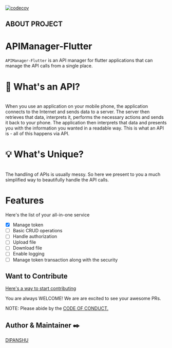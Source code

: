 [![codecov](https://codecov.io/gh/101Loop/APIManager-Flutter/branch/master/graph/badge.svg?token=770R0EZKQG)](undefined)

## ABOUT PROJECT

# APIManager-Flutter

`APIManager-Flutter` is an API manager for flutter applications that can manage
the API calls from a single place.<br>

# 🔮 What's an API?

<br> When you use an application on your mobile phone, the application connects
to the Internet and sends data to a server. The server then retrieves that data,
interprets it, performs the necessary actions and sends it back to your phone.
The application then interprets that data and presents you with the information
you wanted in a readable way. This is what an API is - all of this happens via
API.<br>

# 💡 What's Unique?

<br> The handling of APIs is usually messy. So here we present to you a much
simplified way to beautifully handle the API calls.

# Features

Here's the list of your all-in-one service

- [x] Manage token
- [ ] Basic CRUD operations
- [ ] Handle authorization
- [ ] Upload file
- [ ] Download file
- [ ] Enable logging
- [ ] Manage token transaction along with the security

## Want to Contribute

[Here's a way to start contributing](https://github.com/101Loop/APIManager-Flutter/blob/master/CONTRIBUTING.md)

You are always WELCOME! We are are excited to see your awesome PRs.

NOTE: Please abide by the
[CODE OF CONDUCT.](https://github.com/101Loop/APIManager-Flutter/blob/master/CODE_OF_CONDUCT.md)

## Author & Maintainer ✒️

[DIPANSHU](https://github.com/iamdipanshusingh)

